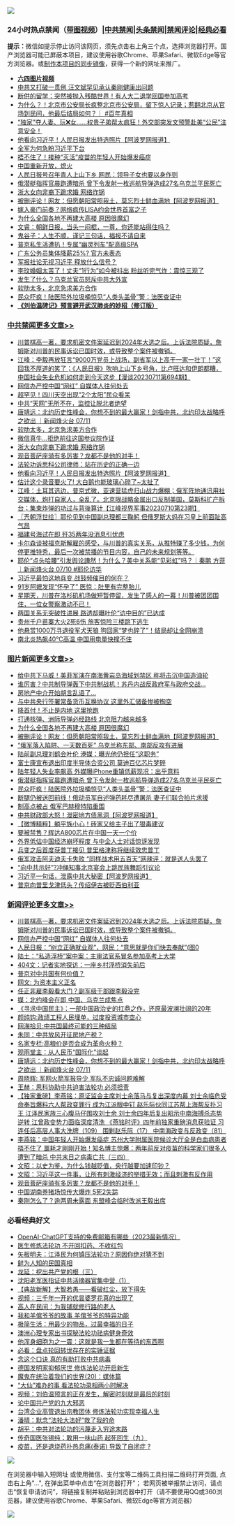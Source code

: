 ![](https://raw.githubusercontent.com/jsvpn/jsproxy/dev/64photo/fqnews-qr.jpg)

<div id="tt">
<h3>24小时热点禁闻（<a href="https://aaa.v2dns.tk/?QAjUl=BgRp5UNKRn&T5Vk=fPVH&Q59Ab=WxGE" target="_blank">带图视频</a>）|<a href="#%E4%B8%AD%E5%85%B1%E7%A6%81%E9%97%BB%E6%9B%B4%E5%A4%9A%E6%96%87%E7%AB%A0">中共禁闻</a>|<a href="#%E5%9B%BE%E7%89%87%E6%96%B0%E9%97%BB%E6%9B%B4%E5%A4%9A%E6%96%87%E7%AB%A0">头条禁闻</a>|<a href="#%E6%96%B0%E9%97%BB%E8%AF%84%E8%AE%BA%E6%9B%B4%E5%A4%9A%E6%96%87%E7%AB%A0">禁闻评论|<a href="#%E5%BF%85%E7%9C%8B%E7%BB%8F%E5%85%B8%E5%A5%BD%E6%96%87">经典必看</a></h3>
<div><b>提示：</b>微信如提示停止访问该网页，须先点击右上角三个点，选择浏览器打开。国产浏览器可能已屏蔽本项目，建议使用谷歌Chrome、苹果Safari、微软Edge等官方浏览器。或<a href="%E5%88%B6%E4%BD%9Cgit%E7%A6%81%E9%97%BB%E9%95%9C%E5%83%8F.md">制作本项目的同步镜像</a>，获得一个新的网址来推广。</div>
<ul>
<li><b><a href="http://d2.v2rss.gq/64.mp4" target="_blank">六四图片视频</a></b></li>
<li><a href="/baitai/20230711/1906680.md">中共又打破一贯例 汪文斌罕见承认秦刚健康出问题</a></li>
<li><a href="/cnnews/20230711/1906631.md">断供的留学：突然被抛入残酷世界！有人大二退学回国参加高考</a></li>
<li><a href="/sohnews/20230711/1906694.md">为什么？！北京市公安局长疯整北京市公安局，留下惊人记录；惹翻北京从官场到民间，他最后结局如何？｜ #百年真相</a></li>
<li><a href="/sohnews/20230711/1906762.md">“独家”夺人妻、玩❌女……权贵子弟帮太疯狂！外交部突发文预警赴美“公民”注意安全！</a></li>
<li><a href="/cbnews/20230711/1906629.md">他看向习近平！人民日报发出特选照片【阿波罗网报道】</a></li>
<li><a href="/ccpdope/20230711/1906789.md">全军为何急盼习近平下台</a></li>
<li><a href="/ccpdope/20230712/1906891.md">捂不住了！接种“灭活”疫苗的年轻人开始爆发癌症</a></li>
<li><a href="/cnnews/20230712/1906864.md">中国重新开放，熄火</a></li>
<li><a href="/headline/20230711/1906678.md">人民日报号召年青人上山下乡 网民：领导子女也要以身作则</a></li>
<li><a href="/topimagenews/20230711/1906661.md">俄潜艇指挥官晨跑遭暗杀 曾下令发射一枚巡航导弹造成27名乌克兰平民死亡</a></li>
<li><a href="/cbnews/20230711/1906781.md">浙大女向非裔下跪求婚 网络炸锅</a></li>
<li><a href="/topimagenews/20230712/1906818.md">被删评论！网友：但愿朝阳常照我土，莫忘烈士鲜血满地【阿波罗网报道】</a></li>
<li><a href="/yule/20230712/1906884.md">嫁入豪门前奏？网络疯传LISA约会世界首富之子</a></li>
<li><a href="/topimagenews/20230712/1906895.md">为什么全国各地不再建大高楼 原因很魔幻</a></li>
<li><a href="/sohnews/20230711/1906697.md">文睿：朝鲜日报，当头一闷棍，一尊，你还能站得住吗？</a></li>
<li><a href="/lifebaike/20230711/1906663.md">鬼谷子：人生不顺，谨记三句话，福报不请自来</a></li>
<li><a href="/worldnews/20230711/1906616.md">普京私生活遭扒！专属“幽灵列车”配高级SPA</a></li>
<li><a href="/headline/20230711/1906798.md">广东公务员集体降薪25%? 官方未表态</a></li>
<li><a href="/baitai/20230712/1906890.md">军报社论无视习近平 释放什么信号？</a></li>
<li><a href="/yule/20230711/1906641.md">李玟婚姻太苦了！丈夫“1行为”如今被抖出 粉丝听完气炸：震惊三观了</a></li>
<li><a href="/ccpdope/20230712/1906821.md">发生了什么？乌克兰官员怒斥中共大外宣</a></li>
<li><a href="/cbnews/20230712/1906857.md">软肋太多，北京急求美方合作</a></li>
<li><a href="/topimagenews/20230711/1906637.md">民众吓疯！陆医院外垃圾桶惊见“人类头盖骨”警：法医查证中</a></li>
<li><b><a href="/comments/20200207/1272816.md" target="_blank">《刘伯温碑记》预言避开武汉肺炎的妙招（修订版）</a></b></li>
</ul>
</div>

<div class="catlist">
<h3><a href="/cbnews/" target="_blank">中共禁闻</a><span><a href="/cbnews/" target="_blank" rel="nofollow">更多文章>></a></span></h3>
<ul>
<li><a href="/comments/20230712/1907024.md" target="_blank">川普棋高一著，要求机密文件案延迟到2024年大选之后。上诉法院质疑，詹姆斯对川普的民事诉讼已国时效，或导致整个案件被撤销。</a></li>
<li><a href="/cbnews/20230712/1907008.md" target="_blank">江峰：李毅再放狂言“9000万党员上战场，副省军以上高干一家一壮丁！”这回我不厚道的笑了；《人民日报》吹响上山下乡号角，比卢旺达和伊朗都糟，中国社会失业危机如何走到今天这步【漫谈20230711第694期】</a></li>
<li><a href="/comments/20230712/1906990.md" target="_blank">网信办严控中国“网红” 自媒体人往何处去</a></li>
<li><a href="/cbnews/20230712/1906985.md" target="_blank">超罕见！四川天空出现“2个太阳”民众看呆</a></li>
<li><a href="/cbnews/20230712/1906932.md" target="_blank">中共“天网”无所不在，监控让脱北者绝望</a></li>
<li><a href="/comments/20230712/1906894.md" target="_blank">唐靖远：北约历史性峰会，你想不到的最大赢家！剑指中共，北约印太战略呼之欲出 ｜新闻烽火台 07/11</a></li>
<li><a href="/cbnews/20230712/1906857.md" target="_blank">软肋太多，北京急求美方合作</a></li>
<li><a href="/cbnews/20230712/1906856.md" target="_blank">微信真牛…拒绝前往这国参议院作证</a></li>
<li><a href="/cbnews/20230711/1906781.md" target="_blank">浙大女向非裔下跪求婚 网络炸锅</a></li>
<li><a href="/comments/20230711/1906753.md" target="_blank">观音菩萨座骑有多厉害？龙都不是他的对手！</a></li>
<li><a href="/cbnews/20230711/1906731.md" target="_blank">法轮功诉思科公司律师：站在历史的正确一边</a></li>
<li><a href="/cbnews/20230711/1906629.md" target="_blank">他看向习近平！人民日报发出特选照片【阿波罗网报道】</a></li>
<li><a href="/cbnews/20230711/1906615.md" target="_blank">估计这个录音要火了! 大白鹅也能玻璃心碎了~太扯了</a></li>
<li><a href="/cbnews/20230711/1906549.md" target="_blank">江峰：土耳其选边，普京式微，亚速营猛虎归山战力爆棚；俄军阵地通讯用社交媒体，炮打自家人，全乱了。北京限战略金属出口反制美国，莫斯科扩产拆台；集束炸弹的功过与背後算计【江峰视界军事20230710第23期】</a></li>
<li><a href="/cbnews/20230711/1906515.md" target="_blank">〖兲朝浮世绘〗耶伦见到中国副总理都三鞠躬 但俄罗斯大妈在习皇上前面趾高气昂</a></li>
<li><a href="/cbnews/20230711/1906509.md" target="_blank">福建号海试在即 歼35两年没消息引忧虑</a></li>
<li><a href="/comments/20230711/1906493.md" target="_blank">卡尔森谈被福克斯解雇的感受，与川普的真实关系，从推特赚了多少钱，为何停更推特秀，最后一次被禁播的节目内容，自己的未来规划等等。</a></li>
<li><a href="/comments/20230711/1906481.md" target="_blank">耶伦“点头哈腰”引发舆论譁然！为什么？美中关系能“见彩虹”吗？｜秦鹏 方菲 ｜新闻烽火台 07/10 #耶伦访华</a></li>
<li><a href="/cbnews/20230711/1906476.md" target="_blank">习近平最怕这地兵变 战鼓频催目的何在？</a></li>
<li><a href="/cbnews/20230711/1906453.md" target="_blank">91岁阿嬷发现“怀孕了” 医惊：肚里有完整胎儿</a></li>
<li><a href="/comments/20230711/1906443.md" target="_blank">星期天，川普在洛杉矶机场做短暂停留，发生了感人的一幕！川普被团团围住，一位女警察激动不已！</a></li>
<li><a href="/cbnews/20230710/1906369.md" target="_blank">两国关系无突破性进展 路透却曝叶伦“访中目的”已达成</a></li>
<li><a href="/cbnews/20230710/1906368.md" target="_blank">贵州千户苗寨大火2死6伤 旅客惊险三楼跳下逃生</a></li>
<li><a href="/cbnews/20230710/1906344.md" target="_blank">他悬赏1000万寻退役军犬天狼 狗回家“梦也碎了”！结局却让全网崩溃</a></li>
<li><a href="/cbnews/20230710/1906327.md" target="_blank">南北炎热飙40℃高温 中国用电量快撑不住</a></li>

</ul>
</div>
<div class="catlist">
<h3><a href="/topimagenews/" target="_blank">图片新闻</a><span><a href="/topimagenews/" target="_blank" rel="nofollow">更多文章>></a></span></h3>
<ul>
<li><a href="/topimagenews/20230712/1907033.md" target="_blank">给中共下马威！美菲军演在南海黄岩岛海域划禁区 称将击沉中国造油轮</a></li>
<li><a href="/topimagenews/20230712/1907022.md" target="_blank">谁厉害？中共制导弹轰下中共制战机！苏丹内战反政府军与政府交战…</a></li>
<li><a href="/topimagenews/20230712/1906966.md" target="_blank">房地产中介开始胡言乱语了…</a></li>
<li><a href="/topimagenews/20230712/1906952.md" target="_blank">与中共央行签署常备货币互换协议 这里外汇储备惨被掏空</a></li>
<li><a href="/topimagenews/20230712/1906902.md" target="_blank">降首付！不止是内地 这里抢跑</a></li>
<li><a href="/topimagenews/20230712/1906901.md" target="_blank">打通核弹、洲际导弹必经路线 北京阻力越来越多</a></li>
<li><a href="/topimagenews/20230712/1906895.md" target="_blank">为什么全国各地不再建大高楼 原因很魔幻</a></li>
<li><a href="/topimagenews/20230712/1906818.md" target="_blank">被删评论！网友：但愿朝阳常照我土，莫忘烈士鲜血满地【阿波罗网报道】</a></li>
<li><a href="/topimagenews/20230711/1906752.md" target="_blank">“俄军落入陷阱、一天数百死” 乌克兰称东部、南部反攻有进展</a></li>
<li><a href="/topimagenews/20230711/1906719.md" target="_blank">陆前副总理刘鹤会叶伦 港媒：曝光他仍担任“这职务”</a></li>
<li><a href="/topimagenews/20230711/1906705.md" target="_blank">富士康宣布退出印度半导体合资公司 莫迪百亿芯片梦碎</a></li>
<li><a href="/topimagenews/20230711/1906704.md" target="_blank">陆年轻人失业率飙高 外媒曝iPhone重镇低薪现况：出乎意料</a></li>
<li><a href="/topimagenews/20230711/1906661.md" target="_blank">俄潜艇指挥官晨跑遭暗杀 曾下令发射一枚巡航导弹造成27名乌克兰平民死亡</a></li>
<li><a href="/topimagenews/20230711/1906637.md" target="_blank">民众吓疯！陆医院外垃圾桶惊见“人类头盖骨”警：法医查证中</a></li>
<li><a href="/topimagenews/20230711/1906595.md" target="_blank">断腿仍被送回前线！俄动员军自述弹药耗尽遭屠杀 妻子们联合拍片求援</a></li>
<li><a href="/topimagenews/20230711/1906584.md" target="_blank">制高点被占 俄军巴赫穆特陷重围</a></li>
<li><a href="/topimagenews/20230711/1906583.md" target="_blank">中共财政部大怒！泄密地方债黑洞【阿波罗网报道】</a></li>
<li><a href="/topimagenews/20230711/1906558.md" target="_blank">【微博精粹】躺平族小心！砖家又给主子出了狠毒建议</a></li>
<li><a href="/topimagenews/20230711/1906519.md" target="_blank">要被禁售？辉达A800芯片在中国一天一个价</a></li>
<li><a href="/topimagenews/20230711/1906497.md" target="_blank">外界低估中国经济崩坏程度 与中企人士对话惊讶发现</a></li>
<li><a href="/topimagenews/20230710/1906316.md" target="_blank">兵变之后首度获普丁接见 普里格津称将继续效忠普丁</a></li>
<li><a href="/topimagenews/20230710/1906292.md" target="_blank">俄军攻击阿夫迪夫卡失败 “同样战术用五百天”网辣评：就是送人头罢了</a></li>
<li><a href="/topimagenews/20230710/1906291.md" target="_blank">“向中共示好”?冲绳知事北京宴会上跳民族舞蹈引议论</a></li>
<li><a href="/topimagenews/20230710/1906245.md" target="_blank">习近平一句话，泄露中共大秘密【阿波罗网报道】</a></li>
<li><a href="/topimagenews/20230710/1906215.md" target="_blank">普京向普里戈津低头？传绍伊古被贬西伯利亚</a></li>

</ul>
</div>
<div class="catlist">
<h3><a href="/comments/" target="_blank">新闻评论</a><span><a href="/comments/" target="_blank" rel="nofollow">更多文章>></a></span></h3>
<ul>
<li><a href="/comments/20230712/1907024.md" target="_blank">川普棋高一著，要求机密文件案延迟到2024年大选之后。上诉法院质疑，詹姆斯对川普的民事诉讼已国时效，或导致整个案件被撤销。</a></li>
<li><a href="/comments/20230712/1906990.md" target="_blank">网信办严控中国“网红” 自媒体人往何处去</a></li>
<li><a href="/comments/20230712/1906970.md" target="_blank">人民日报：“树立正确就业观”，网民：“意思就是你们快去奉献”(图0</a></li>
<li><a href="/comments/20230712/1906969.md" target="_blank">陆土：“私造浮桥”案中案：主审法官系冒名参加高考上大学</a></li>
<li><a href="/comments/20230712/1906968.md" target="_blank">404文：记者实地探访：一座乡村浮桥消失前后</a></li>
<li><a href="/comments/20230712/1906959.md" target="_blank">普京对中共国有何价值？</a></li>
<li><a href="/comments/20230712/1906958.md" target="_blank">网文: 为资本主义正名</a></li>
<li><a href="/comments/20230712/1906951.md" target="_blank">任正非雇李毅看大门？副军级干部跟李毅没完</a></li>
<li><a href="/comments/20230712/1906937.md" target="_blank">媒：北约峰会在即 中国、乌克兰成焦点</a></li>
<li><a href="/comments/20230712/1906918.md" target="_blank">《寻求中国民主》：一部中国政治史的扛鼎之作，还原最波澜壮阔的20年</a></li>
<li><a href="/comments/20230712/1906917.md" target="_blank">颜纯钩:政绩工程人民埋单，过度投资城市空心</a></li>
<li><a href="/comments/20230712/1906907.md" target="_blank">网海拾贝:中共国最终可能的三种结局</a></li>
<li><a href="/comments/20230712/1906905.md" target="_blank">朱同：中共放风开征房地产税？</a></li>
<li><a href="/comments/20230712/1906904.md" target="_blank">名家专栏:高粮价是否会成为革命火种？</a></li>
<li><a href="/comments/20230712/1906903.md" target="_blank">观雨堂主：从人民币“国际化”谈起</a></li>
<li><a href="/comments/20230712/1906894.md" target="_blank">唐靖远：北约历史性峰会，你想不到的最大赢家！剑指中共，北约印太战略呼之欲出 ｜新闻烽火台 07/11</a></li>
<li><a href="/comments/20230712/1906881.md" target="_blank">周晓辉: 军网火箭军报导少 军队不忠诚问题难解</a></li>
<li><a href="/comments/20230712/1906880.md" target="_blank">王赫：思科协助中共迫害法轮功 必须担责</a></li>
<li><a href="/comments/20230712/1906872.md" target="_blank">【独家重磅】李燕铭：原证监会主席刘士余落马与复出深度内幕 刘士余临危受命奉旨爆料六人帮政变罪行 成为江派眼中钉 赵乐际伙同江苏帮上海帮反扑习王 江泽民家族三心腹马仔围攻刘士余 刘士余四年后复出昭示中南海搏杀态势逆转 江曾政变势力面临深度清洗 《燕铭时评》四年前独家重磅消息获验证 习连任后高层人事大洗牌（109） 围剿赵乐际（17） 中南海政变与反政变（81）</a></li>
<li><a href="/comments/20230711/1906809.md" target="_blank">李燕铭：中国年轻人开始爆发癌症 苏州大学附属医院候诊大厅全是白血病患者 捂不住了 噩耗才刚刚开始！知名博主惊爆：两年前反对疫苗的科学家们很多人遭到了暗杀 中共末日之病毒亡共（三四）</a></li>
<li><a href="/comments/20230711/1906759.md" target="_blank">文昭：以史为鉴，为什么钱越贬值，央行越要加速印钞？</a></li>
<li><a href="/comments/20230711/1906758.md" target="_blank">文昭：习近平这一件事，让所有刺激经济的举措无效；而且刺激有反作用</a></li>
<li><a href="/comments/20230711/1906753.md" target="_blank">观音菩萨座骑有多厉害？龙都不是他的对手！</a></li>
<li><a href="/comments/20230711/1906743.md" target="_blank">中国湖南养猪场惊传大爆炸 5死2失踪</a></li>
<li><a href="/comments/20230711/1906742.md" target="_blank">秦刚怎么了？逾两周未露面 东盟峰会临时改派王毅出席</a></li>

</ul>
</div>

<div class="catlist">
<h3>必看经典好文</h3>
<ul>
<li><a href="/comments/20230515/1884431.md" target="_blank">OpenAI-ChatGPT支持的免费邮箱有哪些（2023最新情况）</a></li>
<li><a href="/cbnews/20211114/1652055.md" target="_blank">医生修炼法轮功 不开回扣药、不收红包</a></li>
<li><a href="/comments/20220531/1739728.md" target="_blank">矢板明夫：江泽民为何镇压法轮功？原因你绝对猜不到</a></li>
<li><a href="/comments/20200926/1403589.md" target="_blank">鲜为人知的民国真相</a></li>
<li><a href="/comments/20200929/1405201.md" target="_blank">龙延：挖出共产党的根（三）</a></li>
<li><a href="/comments/20221222/1826754.md" target="_blank">沈阳老军医指证中共活摘器官集中营（1）</a></li>
<li><a href="/comments/20201217/1449706.md" target="_blank">【典故新解】大智若愚——看破红尘，放下得失</a></li>
<li><a href="/aomi/qiwen/20151223/484507.md" target="_blank">视频：三千年一开的优昙婆罗花真的出现了</a></li>
<li><a href="/tculture/20121023/72121.md" target="_blank">高人在民间：为我铺就修行路的老人</a></li>
<li><a href="/tculture/20200917/1398046.md" target="_blank">我和羊倌爷爷的故事 羊倌爷爷的特异功能</a></li>
<li><a href="/comments/20221023/1801109.md" target="_blank">极简生活：用最少的物品，过最幸福的日子</a></li>
<li><a href="/comments/20230226/1853388.md" target="_blank">澳洲心理专家出书探秘法轮功祛病健身奇效</a></li>
<li><a href="/topimagenews/20210219/1489990.md" target="_blank">他浑身细胞为之一震：这就是我一生都在等待的东西啊</a></li>
<li><a href="/comments/20211129/1658340.md" target="_blank">必看：盘点轮回转世存在的实锤证据</a></li>
<li><a href="/comments/20200707/1357090.md" target="_blank">念这个口诀 真的有助打败中共病毒</a></li>
<li><a href="/comments/20200722/1364497.md" target="_blank">德国发明家抑郁厌世 修炼法轮功开启新生</a></li>
<li><a href="/comments/20180725/976787.md" target="_blank">魔鬼在统治着我们的世界(20)：媒体篇</a></li>
<li><a href="/cbnews/20210428/1535533.md" target="_blank">“大仙”难办的事  看法轮功录相两小时解决</a></li>
<li><a href="/comments/20200628/1351782.md" target="_blank">视频：刘伯温预言的正在发生，解密时刻就是最后的时刻</a></li>
<li><a href="/comments/20200717/1361899.md" target="_blank">论中国共产党的九大邪恶</a></li>
<li><a href="/comments/20200528/1335859.md" target="_blank">台湾企业高管退出宗教团体 修炼法轮功实现幸福人生</a></li>
<li><a href="/comments/20210312/1502968.md" target="_blank">潘晴：默念“法轮大法好”救了我的命</a></li>
<li><a href="/cbnews/20200720/1363328.md" target="_blank">胡平：中共对法轮功的污蔑走入穷途末路</a></li>
<li><a href="/comments/20220214/1691990.md" target="_blank">传奇国医张锡纯：敢用一味山药 起死回生（九）</a></li>
<li><a href="/comments/20230424/1875912.md" target="_blank">疫苗，还是退烧药扑热息痛(泰诺) 导致了自闭症 ?</a></li>

</ul>
</div>

![](https://raw.githubusercontent.com/jsvpn/jsproxy/dev/64photo/fqnews-qr.jpg)

在浏览器中输入短网址 或使用微信、支付宝等二维码工具扫描二维码打开页面, 点击右上角"...", 在弹出菜单中点击“在浏览器打开”； 若网页被举报禁止访问，请点击“恢复申请访问”，将链接复制并粘贴到浏览器中打开（请不要使用QQ或360浏览器，建议使用谷歌Chrome、苹果Safari、微软Edge等官方浏览器）

![](https://raw.githubusercontent.com/jsvpn/jsproxy/dev/64photo/wx.jpg)